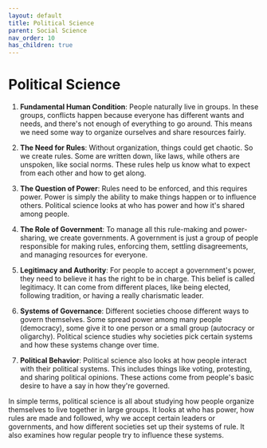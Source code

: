```yaml
---
layout: default
title: Political Science
parent: Social Science
nav_order: 10
has_children: true
---
```

# **Political Science**

1. **Fundamental Human Condition**: People naturally live in groups. In these groups, conflicts happen because everyone has different wants and needs, and there's not enough of everything to go around. This means we need some way to organize ourselves and share resources fairly.

2. **The Need for Rules**: Without organization, things could get chaotic. So we create rules. Some are written down, like laws, while others are unspoken, like social norms. These rules help us know what to expect from each other and how to get along.

3. **The Question of Power**: Rules need to be enforced, and this requires power. Power is simply the ability to make things happen or to influence others. Political science looks at who has power and how it's shared among people.

4. **The Role of Government**: To manage all this rule-making and power-sharing, we create governments. A government is just a group of people responsible for making rules, enforcing them, settling disagreements, and managing resources for everyone.

5. **Legitimacy and Authority**: For people to accept a government's power, they need to believe it has the right to be in charge. This belief is called legitimacy. It can come from different places, like being elected, following tradition, or having a really charismatic leader.

6. **Systems of Governance**: Different societies choose different ways to govern themselves. Some spread power among many people (democracy), some give it to one person or a small group (autocracy or oligarchy). Political science studies why societies pick certain systems and how these systems change over time.

7. **Political Behavior**: Political science also looks at how people interact with their political systems. This includes things like voting, protesting, and sharing political opinions. These actions come from people's basic desire to have a say in how they're governed.

In simple terms, political science is all about studying how people organize themselves to live together in large groups. It looks at who has power, how rules are made and followed, why we accept certain leaders or governments, and how different societies set up their systems of rule. It also examines how regular people try to influence these systems.

